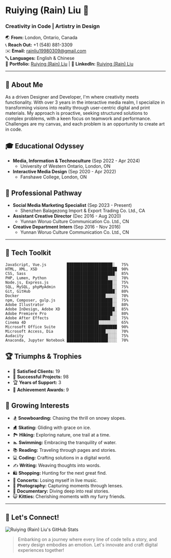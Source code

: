 # Ruiying (Rain) Liu 👋

### Creativity in Code | Artistry in Design

🌏 **From:** London, Ontario, Canada  
📞 **Reach Out:** +1 (548) 881-3309  
✉️ **Email:** [rainliu19980309@gmail.com](mailto:rainliu19980309@gmail.com)  
🔤 **Languages:** English & Chinese  
📁 **Portfolio:** [Ruiying (Rain) Liu](https://ruiyingliu.com) | 
🔗 **LinkedIn:** [Ruiying (Rain) Liu](https://www.linkedin.com/in/rainliu19980309/) 

---

## 🌟 About Me

As a driven Designer and Developer, I'm where creativity meets functionality. With over 3 years in the interactive media realm, I specialize in transforming visions into reality through user-centric digital and print materials. My approach is proactive, seeking structured solutions to complex problems, with a keen focus on teamwork and performance. Challenges are my canvas, and each problem is an opportunity to create art in code.

## 🎓 Educational Odyssey
- **Media, Information & Technoculture** (Sep 2022 - Apr 2024)
  - University of Western Ontario, London, ON
- **Interactive Media Design** (Sep 2020 - Apr 2022)
  - Fanshawe College, London, ON

## 💼 Professional Pathway
- **Social Media Marketing Specialist** (Sep 2023 - Present)
  - Shenzhen Balagezong Import & Export Trading Co. Ltd., CA
- **Assistant Creative Director** (Dec 2016 - Aug 2020)
  - Yunnan Woruo Culture Communication Co. Ltd., CN
- **Creative Department Intern** (Sep 2016 - Nov 2016)
  - Yunnan Woruo Culture Communication Co. Ltd., CN

---

## 🔧 Tech Toolkit

```text
JavaScript, Vue.js         ████████████████████░   75%
HTML, XML, XSD             ██████████████████████  90%
CSS, Sass                  █████████████████████░  85%
PHP, Lumen, Python         ██████████████████░░░░  70%
Node.js, Express.js        ████████████████████░░  75%
SQL, MySQL, phpMyAdmin     ████████████████████░░  75%
Git, GitHub                █████████████████████░  80%
Docker                     █████████████████░░░░░  70%
npm, Composer, gulp.js     ████████████████████░░  75%
Adobe Illustrator          ████████████████████░░  80%
Adobe InDesign, Adobe XD   █████████████████████░  85%
Adobe Premiere Pro         ████████████████████░░  80%
Adobe After Effects        ███████████████████░░░  75%
Cinema 4D                  ██████████████░░░░░░░░  65%
Microsoft Office Suite     ██████████████████████  90%
Microsoft Access, Dia      █████████████████░░░░░  70%
Audacity                   ██████████████████░░░░  75%
Anaconda, Jupyter Notebook ██████████████████░░░░  70%
```

## 🏆 Triumphs & Trophies
- 🌟 **Satisfied Clients:** 19
- 🚀 **Successful Projects:** 98
- 🏆 **Years of Support:** 3
- 🏅 **Achievement Awards:** 9

## 🌱 Growing Interests
- 🏂 **Snowboarding:** Chasing the thrill on snowy slopes.
- ⛸ **Skating:** Gliding with grace on ice.
- 🏞 **Hiking:** Exploring nature, one trail at a time.
- 🏊 **Swimming:** Embracing the tranquility of water.
- 📚 **Reading:** Traveling through pages and stories.
- 💻 **Coding:** Crafting solutions in a digital world.
- ✍️ **Writing:** Weaving thoughts into words.
- 🛍 **Shopping:** Hunting for the next great find.
- 🎸 **Concerts:** Losing myself in live music.
- 📸 **Photography:** Capturing moments through lenses.
- 🎥 **Documentary:** Diving deep into real stories.
- 😺 **Kitties:** Cherishing moments with my furry friends.

---

## 🤝 Let's Connect!
![Ruiying (Rain) Liu's GitHub Stats](https://github-readme-stats.vercel.app/api?username=RainLiu19980309&show_icons=true&theme=vue)

> Embarking on a journey where every line of code tells a story, and every design embodies an emotion. Let's innovate and craft digital experiences together!
